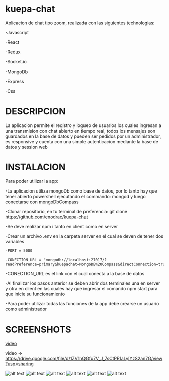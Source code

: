 # kuepa-chat

Aplicacion de chat tipo zoom, realizada con las siguientes technologias:

-Javascript

-React

-Redux

-Socket.io

-MongoDb

-Express

-Css

# DESCRIPCION

La aplicacion permite el registro y logueo de usuarios los cuales ingresan a una transmision con chat abierto en tiempo real,
todos los mensajes son guardados en la base de datos y pueden ser pedidos por un administrador,
es responsive y cuenta con una simple autenticacion mediante la base de datos y session web

# INSTALACION

Para poder utilizar la app:

-La aplicacion utiliza mongoDb como base de datos, por lo tanto hay que tener abierto powershell ejecutando el commando: mongod y luego conectarse con mongoDbCompass

-Clonar repositorio, en tu terminal de preferencia: git clone https://github.com/enodrac/kuepa-chat

-Se deve realizar npm i tanto en client como en server

-Crear un archivo .env en la carpeta server en el cual se deven de tener dos variables

    -PORT = 5000
    
    -CONECTION_URL = "mongodb://localhost:27017/?readPreference=primary&kuepachat=MongoDB%20Compass&directConnection=true&ssl=false"
    
-CONECTION_URL es el link con el cual conecta a la base de datos

-Al finalizar los pasos anterior se deben abrir dos terminales una en server y otra en client en las cuales
hay que ingresar el comando npm start para que inicie su funcionamiento
    
-Para poder utilizar todas las funciones de la app debe crearse un usuario como administrador

# SCREENSHOTS

<p>
   <a href="https://drive.google.com/file/d/1ZV1hQGfu7V_J_7sCtPE1aLyIYzS2an7G/view?usp=sharing">video</a>
</p>
 
video => https://drive.google.com/file/d/1ZV1hQGfu7V_J_7sCtPE1aLyIYzS2an7G/view?usp=sharing

![alt text](https://cdn.discordapp.com/attachments/887586717475958806/887586739995160656/unknown.png)
![alt text](https://cdn.discordapp.com/attachments/887586717475958806/887586821322715176/unknown.png)
![alt text](https://cdn.discordapp.com/attachments/887586717475958806/887590328608129045/unknown.png)
![alt text](https://cdn.discordapp.com/attachments/887586717475958806/887589310214320148/unknown.png)
![alt text](https://cdn.discordapp.com/attachments/887586717475958806/887601671545434132/unknown.png)
![alt text](https://cdn.discordapp.com/attachments/887586717475958806/887601756484292700/unknown.png)
